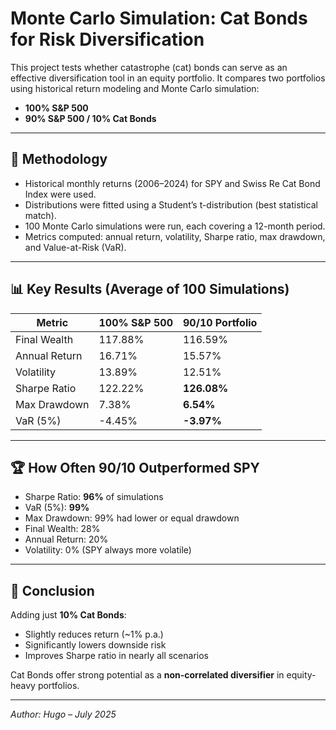# Monte Carlo Simulation: Cat Bonds for Risk Diversification

This project tests whether catastrophe (cat) bonds can serve as an effective diversification tool in an equity portfolio. It compares two portfolios using historical return modeling and Monte Carlo simulation:

- **100% S&P 500**
- **90% S&P 500 / 10% Cat Bonds**

---

## 🔬 Methodology

- Historical monthly returns (2006–2024) for SPY and Swiss Re Cat Bond Index were used.
- Distributions were fitted using a Student’s t-distribution (best statistical match).
- 100 Monte Carlo simulations were run, each covering a 12-month period.
- Metrics computed: annual return, volatility, Sharpe ratio, max drawdown, and Value-at-Risk (VaR).

---

## 📊 Key Results (Average of 100 Simulations)

| Metric         | 100% S&P 500 | 90/10 Portfolio |
|----------------|--------------|-----------------|
| Final Wealth   | 117.88%      | 116.59%         |
| Annual Return  | 16.71%       | 15.57%          |
| Volatility     | 13.89%       | 12.51%          |
| Sharpe Ratio   | 122.22%      | **126.08%**     |
| Max Drawdown   | 7.38%        | **6.54%**       |
| VaR (5%)       | -4.45%       | **-3.97%**      |

---

## 🏆 How Often 90/10 Outperformed SPY

- Sharpe Ratio: **96%** of simulations
- VaR (5%): **99%**
- Max Drawdown: 99% had lower or equal drawdown
- Final Wealth: 28%
- Annual Return: 20%
- Volatility: 0% (SPY always more volatile)

---

## 📌 Conclusion

Adding just **10% Cat Bonds**:
- Slightly reduces return (~1% p.a.)
- Significantly lowers downside risk
- Improves Sharpe ratio in nearly all scenarios

Cat Bonds offer strong potential as a **non-correlated diversifier** in equity-heavy portfolios.

---

*Author: Hugo – July 2025*
